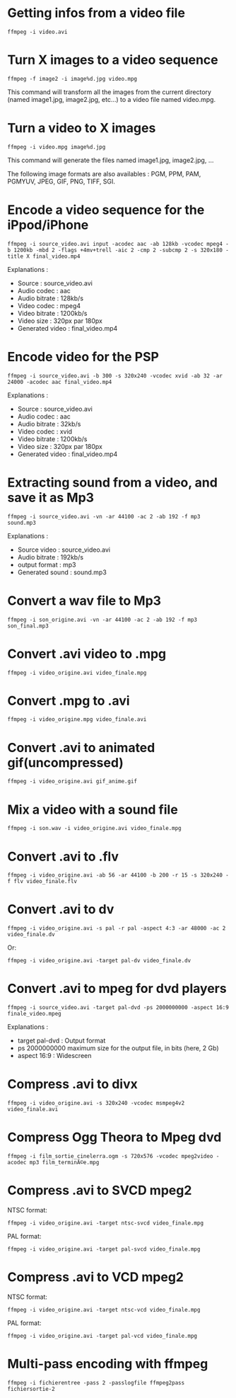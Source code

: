 Getting infos from a video file
===============================
```
ffmpeg -i video.avi
```

Turn X images to a video sequence
===============================
```
ffmpeg -f image2 -i image%d.jpg video.mpg
```
This command will transform all the images from the current directory (named image1.jpg, image2.jpg, etc…) to a video file named video.mpg.

Turn a video to X images
===============================
```
ffmpeg -i video.mpg image%d.jpg
```
This command will generate the files named image1.jpg, image2.jpg, …

The following image formats are also availables : PGM, PPM, PAM, PGMYUV, JPEG, GIF, PNG, TIFF, SGI.

Encode a video sequence for the iPpod/iPhone
===============================
```
ffmpeg -i source_video.avi input -acodec aac -ab 128kb -vcodec mpeg4 -b 1200kb -mbd 2 -flags +4mv+trell -aic 2 -cmp 2 -subcmp 2 -s 320x180 -title X final_video.mp4
```
Explanations :

* Source : source_video.avi
* Audio codec : aac
* Audio bitrate : 128kb/s
* Video codec : mpeg4
* Video bitrate : 1200kb/s
* Video size : 320px par 180px
* Generated video : final_video.mp4

Encode video for the PSP
===============================
```
ffmpeg -i source_video.avi -b 300 -s 320x240 -vcodec xvid -ab 32 -ar 24000 -acodec aac final_video.mp4
```

Explanations :
* Source : source_video.avi
* Audio codec : aac
* Audio bitrate : 32kb/s
* Video codec : xvid
* Video bitrate : 1200kb/s
* Video size : 320px par 180px
* Generated video : final_video.mp4

Extracting sound from a video, and save it as Mp3
===============================
```
ffmpeg -i source_video.avi -vn -ar 44100 -ac 2 -ab 192 -f mp3 sound.mp3
```
Explanations :

* Source video : source_video.avi
* Audio bitrate : 192kb/s
* output format : mp3
* Generated sound : sound.mp3

Convert a wav file to Mp3
===============================
```
ffmpeg -i son_origine.avi -vn -ar 44100 -ac 2 -ab 192 -f mp3 son_final.mp3
```

Convert .avi video to .mpg
===============================
```
ffmpeg -i video_origine.avi video_finale.mpg
```

Convert .mpg to .avi
===============================
```
ffmpeg -i video_origine.mpg video_finale.avi
```

Convert .avi to animated gif(uncompressed)
===============================
```
ffmpeg -i video_origine.avi gif_anime.gif
```

Mix a video with a sound file
===============================
```
ffmpeg -i son.wav -i video_origine.avi video_finale.mpg
```

Convert .avi to .flv
===============================
```
ffmpeg -i video_origine.avi -ab 56 -ar 44100 -b 200 -r 15 -s 320x240 -f flv video_finale.flv
```

Convert .avi to dv
===============================
```
ffmpeg -i video_origine.avi -s pal -r pal -aspect 4:3 -ar 48000 -ac 2 video_finale.dv
```
Or:
```
ffmpeg -i video_origine.avi -target pal-dv video_finale.dv
```

Convert .avi to mpeg for dvd players
===============================
```
ffmpeg -i source_video.avi -target pal-dvd -ps 2000000000 -aspect 16:9 finale_video.mpeg
```
Explanations :

* target pal-dvd : Output format
* ps 2000000000 maximum size for the output file, in bits (here, 2 Gb)
* aspect 16:9 : Widescreen

Compress .avi to divx
===============================
```
ffmpeg -i video_origine.avi -s 320x240 -vcodec msmpeg4v2 video_finale.avi
```

Compress Ogg Theora to Mpeg dvd
===============================
```
ffmpeg -i film_sortie_cinelerra.ogm -s 720x576 -vcodec mpeg2video -acodec mp3 film_terminÃ©e.mpg
```

Compress .avi to SVCD mpeg2
===============================
NTSC format:
```
ffmpeg -i video_origine.avi -target ntsc-svcd video_finale.mpg
```
PAL format:
```
ffmpeg -i video_origine.avi -target pal-svcd video_finale.mpg
```

Compress .avi to VCD mpeg2
===============================
NTSC format:
```
ffmpeg -i video_origine.avi -target ntsc-vcd video_finale.mpg
```
PAL format:
```
ffmpeg -i video_origine.avi -target pal-vcd video_finale.mpg
```

Multi-pass encoding with ffmpeg
===============================
```
ffmpeg -i fichierentree -pass 2 -passlogfile ffmpeg2pass fichiersortie-2
```
